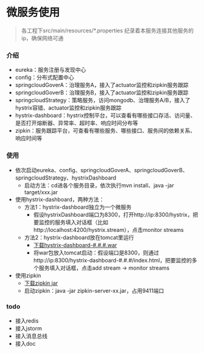 # 微服务使用

> 各工程下src/main/resources/*.properties 纪录着本服务连接其他服务的ip，确保网络可通

### 介绍
* eureka：服务注册与发现中心
* config：分布式配置中心
* springcloudGoverA：治理服务A，接入了actuator监控和zipkin服务跟踪
* springcloudGoverB：治理服务B，接入了actuator监控和zipkin服务跟踪
* springcloudStrategy：策略服务，访问mongodb、治理服务A/B，接入了hystrix容错、actuator监控和zipkin服务跟踪
* hystrix-dashboard：hystrix控制平台，可以查看有哪些接口存活、访问量、是否打开熔断器、异常率、超时率、响应时间分布等
* zipkin：服务跟踪平台，可查看有哪些服务、哪些接口、服务间的依赖关系、响应时间等

### 使用

* 依次启动eureka、config、springcloudGoverA、springcloudGoverB、springcloudStrategy、hystrixDashboard
	* 启动方法：cd进各个服务目录，依次执行mvn install、java -jar target/xxx.jar
* 使用hystrix-dashboard，两种方法：
	* 方法1：hystrix-dashboard独立为一个微服务
		* 假设hystrixDashboard端口为8300，打开http://ip:8300/hystrix，把要监控的服务填入对话框（比如http://localhost:4200/hystrix.stream），点击monitor streams
	* 方法2：hystrix-dashboard放在tomcat里运行
		* [下载hystrix-dashboard-#.#.#.war](http://search.maven.org/#browse%7C1045347652)
		* 将war包放入tomcat启动：假设端口是8300，则通过http://ip:8300/hystrix-dashboard-#.#.#/index.html，把要监控的多个服务填入对话框，点击add stream -> monitor streams
* 使用zipkin
	* [下载zipkin jar](https://search.maven.org/remote_content?g=io.zipkin.java&a=zipkin-server&v=LATEST&c=exec)
	* 启动zipkin：java -jar zipkin-server-xx.jar，占用9411端口

### todo
* 接入redis
* 接入jstorm
* 接入消息总线
* 接入doc
